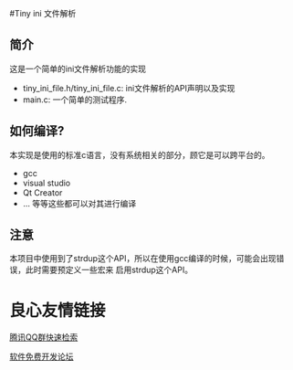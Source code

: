 #Tiny ini 文件解析

## 简介

这是一个简单的ini文件解析功能的实现


- tiny_ini_file.h/tiny_ini_file.c: ini文件解析的API声明以及实现
- main.c:  一个简单的测试程序.

## 如何编译?

本实现是使用的标准c语言，没有系统相关的部分，顾它是可以跨平台的。
- gcc 
- visual studio 
- Qt Creator
- ...
等等这些都可以对其进行编译

## 注意
本项目中使用到了strdup这个API，所以在使用gcc编译的时候，可能会出现错误，此时需要预定义一些宏来
启用strdup这个API。


 # 良心友情链接

[腾讯QQ群快速检索](http://u.720life.cn/s/8cf73f7c)

[软件免费开发论坛](http://u.720life.cn/s/bbb01dc0)